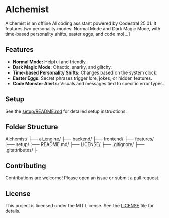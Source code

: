# Alchemist

Alchemist is an offline AI coding assistant powered by Codestral 25.01. It features two personality modes: Normal Mode and Dark Magic Mode, with time-based personality shifts, easter eggs, and code mo[...]

## Features

- **Normal Mode:** Helpful and friendly.
- **Dark Magic Mode:** Chaotic, snarky, and glitchy.
- **Time-based Personality Shifts:** Changes based on the system clock.
- **Easter Eggs:** Secret phrases trigger lore, jokes, or hidden features.
- **Code Monster Alerts:** Visuals and messages tied to specific error types.

## Setup

See the [setup/README.md](setup/README.md) for detailed setup instructions.

## Folder Structure
Alchemist/ ├── ai_engine/ ├── backend/ ├── frontend/ ├── features/ ├── setup/ ├── README.md/ ├── LICENSE/ ├── .gitignore/ ├── .gitattributes/ ├

## Contributing

Contributions are welcome! Please open an issue or submit a pull request.

## License

This project is licensed under the MIT License. See the [LICENSE](LICENSE) file for details.
